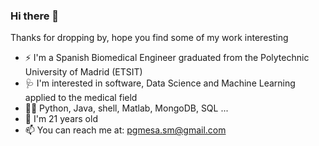 ### Hi there 👋
Thanks for dropping by, hope you find some of my work interesting
- ⚡ I'm a Spanish Biomedical Engineer graduated from the Polytechnic University of Madrid (ETSIT)
- 🩺 I'm interested in software, Data Science and Machine Learning applied to the medical field
- 👨‍💻 Python, Java, shell, Matlab, MongoDB, SQL ...
- 🌱 I'm 21 years old
- 📫 You can reach me at: pgmesa.sm@gmail.com
<!--
**pgmesa/pgmesa** is a ✨ _special_ ✨ repository because its `README.md` (this file) appears on your GitHub profile.

Here are some ideas to get you started:

- 🔭 I’m currently working on ...🩺⚙
- 🌱 I’m currently learning ...
- 👯 I’m looking to collaborate on ...
- 🤔 I’m looking for help with ...
- 💬 Ask me about ...
- 📫 How to reach me: ...
- 😄 Pronouns: ...
- ⚡ Fun fact: ...
-->
